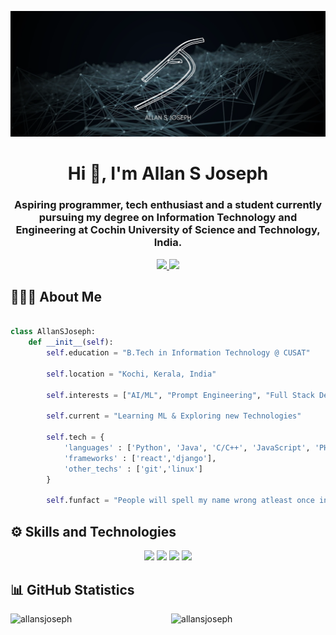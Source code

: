![MasterHead](./assets/header.webp)
<h1 align="center">Hi 👋, I'm Allan S Joseph</h1>
<h3 align="center">Aspiring programmer, tech enthusiast and a student currently pursuing my degree on Information Technology and Engineering at Cochin University of Science and Technology, India.</h3>


<p align="center">
<a href='https://www.linkedin.com/in/allan-s-joseph-bb2597258/' target='_blank'>
  <img src="https://img.shields.io/badge/LinkedIn-0077B5?style=for-the-badge&logo=linkedin&logoColor=white">
</a>
<a href='mailto:allanjoe2020@gmail.com' target='_blank'>
<img src="https://img.shields.io/badge/Gmail-D14836?style=for-the-badge&logo=gmail&logoColor=white">
</a>

</p>




<h2 align="left">👨🏽‍💻 About Me</h2>

```python

class AllanSJoseph:
    def __init__(self):
        self.education = "B.Tech in Information Technology @ CUSAT"

        self.location = "Kochi, Kerala, India"

        self.interests = ["AI/ML", "Prompt Engineering", "Full Stack Development"]

        self.current = "Learning ML & Exploring new Technologies"

        self.tech = {
            'languages' : ['Python', 'Java', 'C/C++', 'JavaScript', 'PHP', 'HTML/CSS','mySQL', 'postgreSQL'],
            'frameworks' : ['react','django'],
            'other_techs' : ['git','linux']
        }

        self.funfact = "People will spell my name wrong atleast once in their lifetime 😒"

```



<h2 align="left">⚙️ Skills and Technologies</h3>

<div align="center">
  <img src="https://skillicons.dev/icons?i=python,js,java,php,html,css" />
  <img src="https://skillicons.dev/icons?i=react,nodejs,django,vite,flutter" />
  <img src="https://skillicons.dev/icons?i=docker,git,github,linux" />
  <img src="https://skillicons.dev/icons?i=postgresql,mysql,androidstudio,vscode,idea,pycharm,webstorm" />
</div>


<h2 align="left">📊 GitHub Statistics</h3>


<p align="center">
<p><img width="49%" align="left" src="https://github-readme-stats.vercel.app/api/top-langs?username=allansjoseph&show_icons=true&locale=en&layout=compact&theme=tokyonight&hide_border=true&bg_color=00000000" alt="allansjoseph" /></p>
<p><img width="49%" align="right" src="https://github-readme-streak-stats.herokuapp.com/?user=allansjoseph&&theme=tokyonight&hide_border=true&background=00000000" alt="allansjoseph" /></p>
</p>
